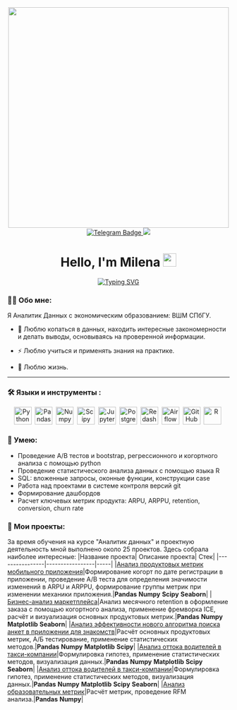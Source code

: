 <div id="header" align="center">
  <img src="https://i.gifer.com/g2K.gif" width='500'/>
</div>
<div id="badges" align="center">
  <a href="https://t.me/milenanigmanova">
  <img src="https://img.shields.io/badge/Telegram-blue?logo=telegram&logoColor=white&style=for-the-badge" alt="Telegram Badge"/>
  </a>
  <a href="https://vk.com/milenanigmanova">
  <img src="https://img.shields.io/badge/VK-blue?logo=VK&logoColor=white&style=for-the-badge"/>
  </a>
</div>
<div align='center'>
<h1>
 Hello, I'm Milena
  <img src="https://media.giphy.com/media/hvRJCLFzcasrR4ia7z/giphy.gif" width="30px"/>
</h1>
  
[![Typing SVG](https://readme-typing-svg.herokuapp.com?font=Montserrat&size=30&pause=10&color=FFFFFF&width=230&height=50&lines=Data+Analyst+%F0%9F%94%A5)](https://git.io/typing-svg)
</div>

### :man_technologist: Обо мне:
  Я Аналитик Данных с экономическим образованием: ВШМ СПбГУ.
  
- :telescope: Люблю копаться в данных, находить интересные закономерности и делать выводы, основываясь на проверенной информации.
    
-  :zap: Люблю учиться и применять знания на практике.
    
- :seedling: Люблю жизнь.

---

### :hammer_and_wrench: Языки и инструменты :
<div align='center'>
  <img src="https://img.shields.io/badge/python-white?logo=python&style=for-the-badge" title="Python" alt="Python" height="40"/>&nbsp;
  <img src="https://img.shields.io/badge/pandas-white?logo=pandas&logoColor=blue&style=for-the-badge" title="Pandas" alt="Pandas" height="40"/>&nbsp;
  <img src="https://img.shields.io/badge/numpy-white?logo=numpy&logoColor=blue&style=for-the-badge" title="Numpy" alt="Numpy" height="40"/>&nbsp;
  <img src="https://img.shields.io/badge/Scipy-white?logo=Scipy&logoColor=black&style=for-the-badge" title="Scipy" alt="Scipy" height="40"/>&nbsp;
  <img src="https://img.shields.io/badge/Jupyter_notebook-white?logo=Jupyter&style=for-the-badge" title="Jupyter" alt="Jupyter" height="40"/>&nbsp;
  <img src="https://img.shields.io/badge/PostgreSQL-white?logo=PostgreSQL&s&style=for-the-badge" title="PostgreSQL" alt="PostgreSQL" height="40"/>&nbsp;
  <img src="https://img.shields.io/badge/redash-white?logo=redash&logoColor=black&style=for-the-badge" title="Redash" alt="Redash" height="40"/>&nbsp;
  <img src="https://img.shields.io/badge/Tableau-white?logo=Tableau&s&logoColor=yellow&style=for-the-badge" title="Airflow" alt="Airflow" height="40"/>&nbsp;
  <img src="https://img.shields.io/badge/github-white?logo=github&logoColor=black&style=for-the-badge" title="GitHub" alt="GitHub" height="40"/>&nbsp;
   <img src="https://img.shields.io/badge/R-white?logo=R&s&logoColor=yellow&style=for-the-badge" title="R" alt="R" height="40"/>&nbsp;
</div>

### :metal: Умею:
<ul>
<li>Проведение А/В тестов и bootstrap, регрессионного и когортного анализа с помощью python
<li>Проведение статистического анализа данных с помощью языка R
<li>SQL: вложенные запросы, оконные функции, конструкции case
<li>Работа над проектами в системе контроля версий git
<li>Формирование дашбордов
<li>Расчет ключевых метрик продукта: ARPU, ARPPU, retention, conversion, churn rate

</ul>

### :book: Мои проекты:
За время обучения на курсе "Аналитик данных" и проектную деятельность мной выполнено около 25 проектов. Здесь собрала наиболее интересные:
|Название проекта| Описание проекта| Стек|
|----------------|-----------------|-----|
|[Анализ продуктовых метрик мобильного приложения](https://github.com/milenanigmanova/mobile_app_analysis)|Формирование когорт по дате регистрации в приложении, проведение А/B теста для определения значимости изменений в ARPU и ARPPU, формирование группы метрик при изменении механики приложения.|**Pandas** **Numpy** **Scipy** **Seaborn**|
|[Бизнес-анализ маркетплейса](https://github.com/milenanigmanova/marketplace_analysis)|Анализ месячного retention в оформление заказа с помощью когортного анализа, применение фремворка ICE, расчёт и визуализация основных продуктовых метрик.|**Pandas** **Numpy** **Matplotlib** **Seaborn**|
|[Анализ эффективности нового алгоритма поиска анкет в приложении для знакомств](https://github.com/milenanigmanova/effectiveness_algorithm_analysis)|Расчёт основных продуктовых метрик, А/Б тестирование, применение статистических методов.|**Pandas** **Numpy** **Matplotlib** **Scipy**|
|[Анализ оттока водителей в такси-компании](https://github.com/milenanigmanova/churn_taxi_company)|Формулировка гипотез, применение статистических методов, визуализация данных.|**Pandas** **Numpy** **Matplotlib** **Scipy** **Seaborn**|
|[Анализ оттока водителей в такси-компании](https://github.com/milenanigmanova/churn_taxi_company)|Формулировка гипотез, применение статистических методов, визуализация данных.|**Pandas** **Numpy** **Matplotlib** **Scipy** **Seaborn**|
|[Анализ образовательных метрик](https://github.com/milenanigmanova/education_analysis)|Расчёт метрик, проведение RFM анализа.|**Pandas** **Numpy**|

